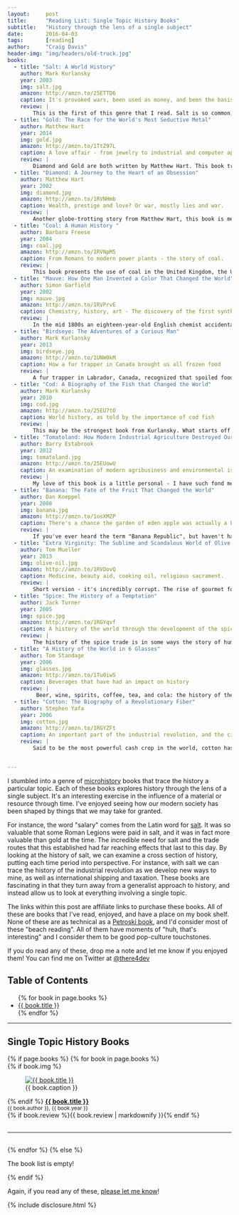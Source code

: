 ```yaml
---
layout:     post
title:      "Reading List: Single Topic History Books"
subtitle:   "History through the lens of a single subject"
date:       2016-04-03
tags:       [reading]
author:     "Craig Davis"
header-img: "img/headers/old-truck.jpg"
books:
  - title: "Salt: A World History"
    author: Mark Kurlansky
    year: 2003
    img: salt.jpg
    amazon: http://amzn.to/25ETTD6
    caption: It's provoked wars, been used as money, and been the basis of empires
    review: |
        This is the first of this genre that I read. Salt is so common, and so overlooked, that we rarely consider its place in history. In this book, Kurlansky looks at salt as not just a culinary necessity, but as the driver of an economic engine that has shaped society. In particular, the preservation of food has been an important part of human achievement - from early exploration to living in extreme climates. This has made salt incredibly valuable, and as such, we can use the topic of salt to examine early traveling and the development of trade routes. The book is a bit meandering and leaves some of the logical conclusions up to the reader. However, overall the historical detail, fascinating anecdotes, and quality storytelling make this a great introduction to the genre.
  - title: "Gold: The Race for the World's Most Seductive Metal"
    author: Matthew Hart
    year: 2014
    img: gold.jpg
    amazon: http://amzn.to/1TtZ97L
    caption: A love affair - from jewelry to industrial and computer application.
    review: |
        Diamond and Gold are both written by Matthew Hart. This book travels the world from deep mines in China to the London Gold Exchange. It covers the challenges faced by the early gold miners that drove westward expansion in the United States, and the gold value fluctuations after the 2008 financial crisis. This book is written a bit like a travel book that examines the geology, geopolitics, and economics of gold.
  - title: "Diamond: A Journey to the Heart of an Obsession"
    author: Matthew Hart
    year: 2002
    img: diamond.jpg
    amazon: http://amzn.to/1RVNHmb
    caption: Wealth, prestige and love? Or war, mostly lies and war.
    review: |
        Another globe-trotting story from Matthew Hart, this book is meticulously researched. The book covers the diamond mines of Africa and the enormously powerful De Beers cartel, and the Canadian diamond mines that are pushing their monopoly. I especially recommend this book if you aren't familiar with the De Beers cartel and the power that they hold over the global market, and the marketing engine that they created to make diamonds valuable through vanity and greed. Hart is an industry insider, and he brings a great wealth of knowledge to the subject, and makes this an entertaining book.
  - title: "Coal: A Human History "
    author: Barbara Freese
    year: 2004
    img: coal.jpg
    amazon: http://amzn.to/1RVNpM5
    caption: From Romans to modern power plants - the story of coal.
    review: |
        This book presents the use of coal in the United Kingdom, the United States, and China. From early use as heating and cooking to modern day power plants, coal has been a cheap and transportable source of energy. It was essential in the industrial revolution for metal smelting before the modern electric kiln (which even now may still be powered by coal power plants). Coal heat and coal power has also made much of the world livable that would otherwise be inhospitable. This book is a little chatty at times, but as with others in the genre is carefully researched and presented well.
  - title: "Mauve: How One Man Invented a Color That Changed the World"
    author: Simon Garfield
    year: 2002
    img: mauve.jpg
    amazon: http://amzn.to/1RVPrvE
    caption: Chemistry, history, art - The discovery of the first synthetic dye
    review: |
        In the mid 1800s an eighteen-year-old English chemist accidentally discovered the worlds first synthetic dye. This aniline purple dye, called Mauve, was a big deal in organic chemistry research. It opened the doors for organic chemistry to be viewed as a profitable industry, and pushed the debate of pure  versus applied science. Before this discovery all dyes were organic and based on bark or plant extracts. This opened the door for thousands of new color compounds and brought chemistry research to the forefront of technology at the time. An interesting note is that it was made from coal tar - but that's another book! While not as far ranging as some of the other books on the list, it's a fascinating story of invention and the birth of an industry.
  - title: "Birdseye: The Adventures of a Curious Man"
    author: Mark Kurlansky
    year: 2013
    img: birdseye.jpg
    amazon: http://amzn.to/1UNW0kM
    caption: How a fur trapper in Canada brought us all frozen food
    review: |
        A fur trapper in Labrador, Canada, recognized that spoiled food and an unhealthy diet of dried meats was a serious problem. He noticed that fresh vegetables frozen in the cold northern winds froze quickly and in a way that kept them from turning to mush. This book tells the story of Clarence Birdseye as he develops the technology that gave birth to the modern frozen food section of the grocery store. Birdseye was a character - he had an insatiable appetite for learning and a real knack for entrepreneurship. The book is part biography and part history of frozen food.
  - title: "Cod: A Biography of the Fish that Changed the World"
    author: Mark Kurlansky
    year: 2010
    img: cod.jpg
    amazon: http://amzn.to/25EU7tO
    caption: World history, as told by the importance of cod fish
    review: |
        This may be the strongest book from Kurlansky. What starts off as a story of Cod as a salted fish that made long distance seafaring possible turns into a dramatic warning about our current overfishing and dwindling fishing stock. This is an amazing story of the impact we've had on our oceans, and a grand tale of exploration and the history of this fish.
  - title: "Tomatoland: How Modern Industrial Agriculture Destroyed Our Most Alluring Fruit "
    author: Barry Estabrook
    year: 2012
    img: tomatoland.jpg
    amazon: http://amzn.to/25EUowU
    caption: An examination of modern agribusiness and environmental issues
    review: |
        My love of this book is a little personal - I have such fond memories of eating tomatoes off the vine at my grandparents house. In the book we travel to Peru in search of the original tomatoes, and trace how the tomato grew from a small regional fruit to a global business worth billions of dollars. This books covers the slavery conditions of Florida to the agribusiness of using modern technology to develop tomatoes that can survive long distance shipping. When you're done with this book, you'll look forward to planting your own tomatoes this spring and becoming something of a historian yourself.
  - title: "Banana: The Fate of the Fruit That Changed the World"
    author: Dan Koeppel
    year: 2008
    img: banana.jpg
    amazon: http://amzn.to/1osXMZP
    caption: There's a chance the garden of eden apple was actually a banana.
    review: |
        If you've ever heard the term "Banana Republic", but haven't had the backstory - this is the book that will explain it. It covers the rise of the banana business, the toppling of empires, and the search for the next banana. It examines the trouble that our Cavendish Banana is facing due to our nearly global monoculture of clones. This book is filled with interesting anecdotes explaining the historical and political ramifications of the banana industry.
  - title: "Extra Virginity: The Sublime and Scandalous World of Olive Oil"
    author: Tom Mueller
    year: 2013
    img: olive-oil.jpg
    amazon: http://amzn.to/1RVOovQ
    caption: Medicine, beauty aid, cooking oil, religious sacrament.
    review: |
        Short version - it's incredibly corrupt. The rise of gourmet food, the popularity of olive oil in beauty products, and the modern commodity market has put the olive oil industry under harsh pressure to produce. The industry has been deeply affected by organized crime and corruption, with adulterated oil and smuggling. The book reads like a crime novel at points, and is worth reading even if you aren't a foodie.
  - title: "Spice: The History of a Temptation"
    author: Jack Turner
    year: 2005
    img: spice.jpg
    amazon: http://amzn.to/1RGYqvf
    caption: A history of the world through the development of the spice trade
    review: |
        The history of the spice trade is in some ways the story of human exploration. Columbus was sailing in search of pepper; the history of exploration from Europe is deeply entwined with the history of spice. Empires were built on top of the spice trade. Spice was used as medicine, spice, and for religious reasons, and the demand for it took us to all the corners of the world. This book is one of the easiest to read on this list.
  - title: "A History of the World in 6 Glasses"
    author: Tom Standage
    year: 2006
    img: glasses.jpg
    amazon: http://amzn.to/1Tu0iw5
    caption: Beverages that have had an impact on history
    review: |
         Beer, wine, spirits, coffee, tea, and cola: the history of the world through six beverages. From the use of beer as a way to preserve drinking water to using rum as payment during seafaring voyages to the importance of coffee during the Age of Reason in Europe, these drinks have had an effect on our culture. In this book, each drink is treated as a sort of technology, and then used to explore the larger historical context around them. The book touches on modern globalization through the lens of Coca-Cola and the cultural influence that it has had. This book is full of pop-culture information, and may surely make you enjoy your next IPA just a little more.
  - title: "Cotton: The Biography of a Revolutionary Fiber"
    author: Stephen Yafa
    year: 2006
    img: cotton.jpg
    amazon: http://amzn.to/1RGYZFt
    caption: An important part of the industrial revolution, and the civil war.
    review: |
        Said to be the most powerful cash crop in the world, cotton has a long history from early domestication almost 6000 years ago. This book looks at the economic turmoil that the cotton market has experienced as technology has changed. Yafa writes about the American Civil War and the part that cotton and cotton plantations played in that conflict, and he covers the modern driving factors of the industry including modern farming techniques and the complicated cotton trade.


---
```

[petroski]: http://amzn.to/25ETsbL "Amazon: Henry Petroski"
[salt]: https://en.wikipedia.org/wiki/Salt "Wikipedia: Salt"
[microhistory]: https://en.wikipedia.org/wiki/Microhistory "Wikipedia: Microhistory"

I stumbled into a genre of [microhistory][microhistory] books that trace the history a particular topic. Each of these books explores history through the lens of a single subject. It's an interesting exercise in the influence of a material or resource through time. I've enjoyed seeing how our modern society has been shaped by things that we may take for granted.

For instance, the word "salary" comes from the Latin word for [salt][salt]. It was so valuable that some Roman Legions were paid in salt, and it was in fact more valuable than gold at the time. The incredible need for salt and the trade routes that this established had far reaching effects that last to this day. By looking at the history of salt, we can examine a cross section of history, putting each time period into perspective. For instance, with salt we can trace the history of the industrial revolution as we develop new ways to mine, as well as international shipping and taxation. These books are fascinating in that they turn away from a generalist approach to history, and instead allow us to look at everything involving a single topic.

The links within this post are affiliate links to purchase these books. All of these are books that I've read, enjoyed, and have a place on my book shelf. None of these are as technical as a [Petroski book][petroski], and I'd consider most of these "beach reading". All of them have moments of "huh, that's interesting" and I consider them to be good pop-culture touchstones.

If you do read any of these, drop me a note and let me know if you enjoyed them! You can find me on Twitter at [@there4dev](https://twitter.com/There4Dev)

## Table of Contents
<ul>
{% for book in page.books %}
    <li><a href="#{{ book.title | slugify }}">{{ book.title }}</a></li>
{% endfor %}
</ul>
<hr>

## Single Topic History Books

<div class="review">
{% if page.books %}
{% for book in page.books %}
    <div class="review-book" id="{{ book.title | slugify }}" >
        {% if book.img %}
        <figure>
            <a href="{{ book.amazon }}" title="Amazon: {{ book.title }}"><img src="/img/posts/single-topic-history/{{ book.img }}" alt="{{ book.title }}"></a>
            <figcaption>{{ book.caption }}</figcaption>
        </figure>
        {% endif %}
        <strong><a href="{{ book.amazon }}" title="Amazon: {{ book.title }}">{{ book.title }}</a></strong><br>
        <small>{{ book.author }}, {{ book.year }}</small><br>
        {% if book.review %}{{ book.review | markdownify }}{% endif %}
    </div>
    <hr style="clear: both; margin: 30px 0;">
{% endfor %}
{% else %}
    <p>The book list is empty!</p>
{% endif %}
</div>

Again, if you read any of these, <a href="https://twitter.com/There4Dev">please let me know</a>!

{% include disclosure.html %}
